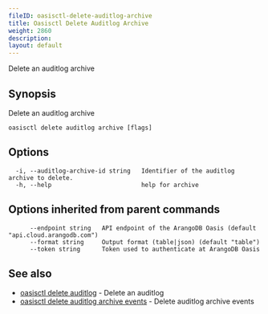 ```yaml
---
fileID: oasisctl-delete-auditlog-archive
title: Oasisctl Delete Auditlog Archive
weight: 2860
description: 
layout: default
---
```

Delete an auditlog archive

## Synopsis

Delete an auditlog archive

```
oasisctl delete auditlog archive [flags]
```

## Options

```
  -i, --auditlog-archive-id string   Identifier of the auditlog archive to delete.
  -h, --help                         help for archive
```

## Options inherited from parent commands

```
      --endpoint string   API endpoint of the ArangoDB Oasis (default "api.cloud.arangodb.com")
      --format string     Output format (table|json) (default "table")
      --token string      Token used to authenticate at ArangoDB Oasis
```

## See also

* [oasisctl delete auditlog](oasisctl-delete-auditlog)	 - Delete an auditlog
* [oasisctl delete auditlog archive events](oasisctl-delete-auditlog-archive-events)	 - Delete auditlog archive events

